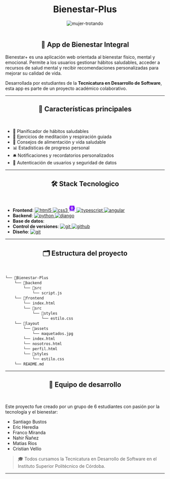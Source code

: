 <h1 align=center> 
  Bienestar-Plus
</h1>
<div align="center">
<img src="https://github.com/user-attachments/assets/80ab726e-f37b-4cae-924b-ed6462634ff8" alt="mujer-trotando" width="800" height="400">
</div>
<br>

<h2 align=center> 
  💚 App de Bienestar Integral
</h2>

Bienestar+ es una aplicación web orientada al bienestar físico, mental y emocional. Permite a los usuarios gestionar hábitos saludables, acceder a recursos de salud mental y recibir recomendaciones personalizadas para mejorar su calidad de vida.

Desarrollada por estudiantes de la **Tecnicatura en Desarrollo de Software**, esta app es parte de un proyecto académico colaborativo.

---

<h2 align=center> 
  🌿 Características principales
</h2>
<br>

- 📅 Planificador de hábitos saludables
- 🧠 Ejercicios de meditación y respiración guiada
- 🍎 Consejos de alimentación y vida saludable
- 📊 Estadísticas de progreso personal
- 🛎️ Notificaciones y recordatorios personalizados
- 🔐 Autenticación de usuarios y seguridad de datos

---

<h2 align=center> 
  🛠️ Stack Tecnologico
</h2>
<br>

- **Frontend**: <a href="https://www.w3.org/html/" target="_blank" rel="noreferrer"> <img src="https://cdn.jsdelivr.net/gh/devicons/devicon@latest/icons/html5/html5-original.svg" alt="html5" width="20" height="20"/> </a> <a href="https://www.w3schools.com/css/" target="_blank" rel="noreferrer"> <img src="https://cdn.jsdelivr.net/gh/devicons/devicon@latest/icons/css3/css3-original.svg" alt="css3" width="20" height="20"/> </a> <a href="https://react-bootstrap.netlify.app/" target="_blank" rel="noreferrer"> <img src="https://raw.githubusercontent.com/devicons/devicon/master/icons/bootstrap/bootstrap-original-wordmark.svg" alt="bootstrap" width="20" height="20"/> </a> <a href="https://www.typescriptlang.org/" target="_blank" rel="noreferrer"> <img src="https://cdn.jsdelivr.net/gh/devicons/devicon@latest/icons/typescript/typescript-original.svg" alt="typescript" width="20" height="20"/> </a> <a href="https://angular.dev/" target="_blank" rel="noreferrer"> <img src="https://api.iconify.design/devicon:angular.svg" alt="angular" width="20" height="20"/> </a>
- **Backend**:  <a href="https://www.python.org" target="_blank" rel="noreferrer"> <img src="https://camo.githubusercontent.com/740b035ed7f2f9a189b337373e57b98f8c3d61d2fbbb7d7872a6563646a20abc/68747470733a2f2f74656368737461636b2d67656e657261746f722e76657263656c2e6170702f707974686f6e2d69636f6e2e737667" alt="python" width="20" height="20"/> </a> <a href="https://www.djangoproject.com/" target="_blank" rel="noreferrer"> <img src="https://cdn.jsdelivr.net/gh/devicons/devicon@latest/icons/django/django-plain.svg" alt="django" width="20" height="20"/> </a>
- **Base de datos**:
- **Control de versiones**:  <a href="https://git-scm.com/" target="_blank" rel="noreferrer"> <img src="https://cdn.jsdelivr.net/gh/devicons/devicon@latest/icons/git/git-original.svg" alt="git" width="20" height="20"/> </a> <a href="https://github.com/" target="_blank" rel="noreferrer"> <img src="https://cdn.jsdelivr.net/gh/devicons/devicon@latest/icons/github/github-original.svg" alt="github" width="20" height="20"/> </a>
- **Diseño**: <a href="https://www.figma.com/" target="_blank" rel="noreferrer"> <img src="https://cdn.jsdelivr.net/gh/devicons/devicon@latest/icons/figma/figma-original.svg" alt="git" width="20" height="20"/> </a>

---

<h2 align=center> 
  🗂️ Estructura del proyecto
</h2>
<br>

```
└── 📁Bienestar-Plus
    └── 📁backend
        └── 📁src
            └── script.js
    └── 📁frontend
        └── index.html
        └── 📁src
            └── 📁styles
                └── estilo.css
    └── 📁layout
        └── 📁assets
            └── maquetados.jpg
        └── index.html
        └── nosotros.html
        └── perfil.html
        └── 📁styles
            └── estilo.css
    └── README.md
```

---

<h2 align=center> 
  👥 Equipo de desarrollo
</h2>
<br>

Este proyecto fue creado por un grupo de 6 estudiantes con pasión por la tecnología y el bienestar:

- Santiago Bustos
- Eric Heredia
- Franco Miranda
- Nahir Ñañez
- Matias Rios
- Cristian Vellio

> 🎓 Todos cursamos la Tecnicatura en Desarrollo de Software en el Instituto Superior Politécnico de Córdoba.

---
